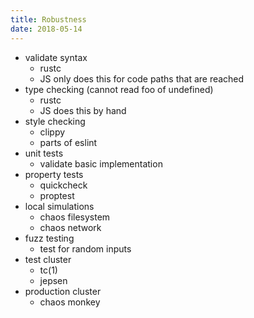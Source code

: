 ```yaml
---
title: Robustness
date: 2018-05-14
---
```


- validate syntax
  - rustc
  - JS only does this for code paths that are reached
- type checking (cannot read foo of undefined)
  - rustc
  - JS does this by hand
- style checking
  - clippy
  - parts of eslint
- unit tests
  - validate basic implementation
- property tests
  - quickcheck
  - proptest
- local simulations
  - chaos filesystem
  - chaos network
- fuzz testing
  - test for random inputs
- test cluster
  - tc(1)
  - jepsen
- production cluster
  - chaos monkey
